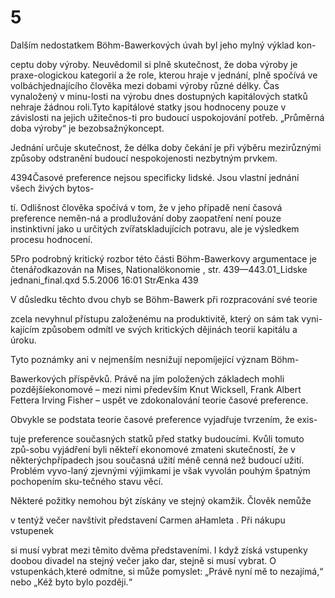 # 5

Dalším nedostatkem Böhm-Bawerkových úvah byl jeho mylný výklad kon-

ceptu doby výroby. Neuvědomil si plně skutečnost, že doba výroby je praxe-ologickou kategorií a že role, kterou hraje v jednání, plně spočívá ve volbáchjednajícího člověka mezi dobami výroby různé délky. Čas vynaložený v minu-losti na výrobu dnes dostupných kapitálových statků nehraje žádnou roli.Tyto kapitálové statky jsou hodnoceny pouze v závislosti na jejich užitečnos-ti pro budoucí uspokojování potřeb. „Průměrná doba výroby“ je bezobsažnýkoncept.

Jednání určuje skutečnost, že délka doby čekání je při výběru mezirůznými způsoby odstranění budoucí nespokojenosti nezbytným prvkem.

4394Časové preference nejsou specificky lidské. Jsou vlastní jednání všech živých bytos-

tí. Odlišnost člověka spočívá v tom, že v jeho případě není časová preference neměn-ná a prodlužování doby zaopatření není pouze instinktivní jako u určitých zvířatskladujících potravu, ale je výsledkem procesu hodnocení.

5Pro podrobný kritický rozbor této části Böhm-Bawerkovy argumentace je čtenářodkazován na Mises, Nationalökonomie , str. 439—443.01_Lidske jednani_final.qxd 5.5.2006 16:01 StrÆnka 439

V důsledku těchto dvou chyb se Böhm-Bawerk při rozpracování své teorie

zcela nevyhnul přístupu založenému na produktivitě, který on sám tak vyni-kajícím způsobem odmítl ve svých kritických dějinách teorií kapitálu a úroku.

Tyto poznámky ani v nejmenším nesnižují nepomíjející význam Böhm-

Bawerkových příspěvků. Právě na jím položených základech mohli pozdějšíekonomové – mezi nimi především Knut Wicksell, Frank Albert Fettera Irving Fisher – uspět ve zdokonalování teorie časové preference.

Obvykle se podstata teorie časové preference vyjadřuje tvrzením, že exis-

tuje preference současných statků před statky budoucími. Kvůli tomuto způ-sobu vyjádření byli někteří ekonomové zmateni skutečností, že v některýchpřípadech jsou současná užití méně cenná než budoucí užití. Problém vyvo-laný zjevnými výjimkami je však vyvolán pouhým špatným pochopením sku-tečného stavu věcí.

Některé požitky nemohou být získány ve stejný okamžik. Člověk nemůže

v tentýž večer navštívit představení Carmen aHamleta . Při nákupu vstupenek

si musí vybrat mezi těmito dvěma představeními. I když získá vstupenky doobou divadel na stejný večer jako dar, stejně si musí vybrat. O vstupenkách,které odmítne, si může pomyslet: „Právě nyní mě to nezajímá,“ nebo „Kéž byto bylo později.“

